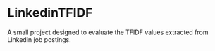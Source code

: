 # LinkedinTFIDF
A small project designed to evaluate the TFIDF values extracted from Linkedin job postings.
